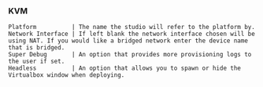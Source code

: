 ### KVM
    Platform          | The name the studio will refer to the platform by.
    Network Interface | If left blank the network interface chosen will be using NAT. If you would like a bridged network enter the device name that is bridged.
    Super Debug       | An option that provides more provisioning logs to the user if set.
    Headless          | An option that allows you to spawn or hide the Virtualbox window when deploying.